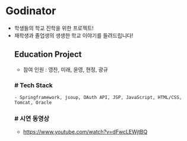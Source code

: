 # Godinator
- 학생들의 학교 진학을 위한 프로젝트!
- 재학생과 졸업생의 생생한 학교 이야기를 들려드립니다!
   ## Education Project
   - 참여 인원 : 영찬, 미래, 윤영, 현정, 광규
   ### # Tech Stack
      - Springframework, jsoup, OAuth API, JSP, JavaScript, HTML/CSS, Tomcat, Oracle

   ### # 시연 동영상
   - https://www.youtube.com/watch?v=dFwcLEWjtBQ
